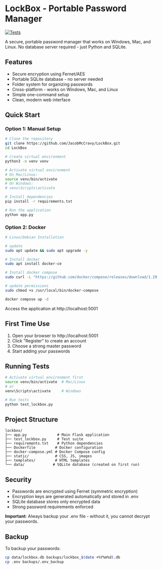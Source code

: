 # LockBox - Portable Password Manager

[![Tests](https://github.com/JacobMcCravy/LockBox/actions/workflows/tests.yml/badge.svg)](https://github.com/JacobMcCravy/LockBox/actions/workflows/tests.yml)

A secure, portable password manager that works on Windows, Mac, and Linux. No database server required - just Python and SQLite.

## Features

- Secure encryption using Fernet/AES
- Portable SQLite database - no server needed
- Folder system for organizing passwords
- Cross-platform - works on Windows, Mac, and Linux
- Simple one-command setup
- Clean, modern web interface

## Quick Start

### Option 1: Manual Setup
```bash
# Clone the repository
git clone https://github.com/JacobMcCravy/LockBox.git
cd LockBox

# Create virtual environment
python3 -m venv venv

# Activate virtual environment
# On Mac/Linux:
source venv/bin/activate
# On Windows:
# venv\Scripts\activate

# Install dependencies
pip install -r requirements.txt

# Run the application
python app.py
```

### Option 2: Docker
```bash
# Linux/Debian Installation

# update
sudo apt update && sudo apt upgrade -y

# Install docker
sudo apt install docker-ce

# Install docker compose
sudo curl -L "https://github.com/docker/compose/releases/download/1.29.2/docker-compose-$(uname -s)-$(uname -m)" -o /usr/local/bin/docker-compose

# update permissions
sudo chmod +x /usr/local/bin/docker-compose

docker compose up -d
```

Access the application at http://localhost:5001

## First Time Use

1. Open your browser to http://localhost:5001
2. Click "Register" to create an account
3. Choose a strong master password
4. Start adding your passwords

## Running Tests

```bash
# Activate virtual environment first
source venv/bin/activate  # Mac/Linux
# or
venv\Scripts\activate     # Windows

# Run tests
python test_lockbox.py
```

## Project Structure

```
lockbox/
├── app.py              # Main Flask application
├── test_lockbox.py     # Test suite
├── requirements.txt    # Python dependencies
├── Dockerfile         # Docker configuration
├── docker-compose.yml # Docker Compose config
├── static/            # CSS, JS, images
├── templates/         # HTML templates
└── data/             # SQLite database (created on first run)
```

## Security

- Passwords are encrypted using Fernet (symmetric encryption)
- Encryption keys are generated automatically and stored in .env
- SQLite database stores only encrypted data
- Strong password requirements enforced

**Important**: Always backup your .env file - without it, you cannot decrypt your passwords.

## Backup

To backup your passwords:
```bash
cp data/lockbox.db backups/lockbox_$(date +%Y%m%d).db
cp .env backups/.env_backup
```
